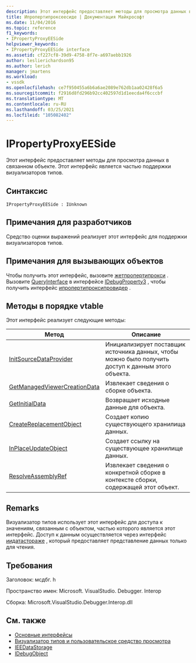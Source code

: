 ```yaml
---
description: Этот интерфейс предоставляет методы для просмотра данных в связанном объекте.
title: Ипропертипроксеесиде | Документация Майкрософт
ms.date: 11/04/2016
ms.topic: reference
f1_keywords:
- IPropertyProxyEESide
helpviewer_keywords:
- IPropertyProxyEESide interface
ms.assetid: cf227cf8-39d9-4758-8f7e-a697aebb1926
author: leslierichardson95
ms.author: lerich
manager: jmartens
ms.workload:
- vssdk
ms.openlocfilehash: ce7f950455a6b6a6ae2089e762db1aa02428f6a5
ms.sourcegitcommit: f2916d8fd296b92cc402597d1d1eecda4f6cccbf
ms.translationtype: MT
ms.contentlocale: ru-RU
ms.lasthandoff: 03/25/2021
ms.locfileid: "105082402"
---
```

# <a name="ipropertyproxyeeside"></a>IPropertyProxyEESide
Этот интерфейс предоставляет методы для просмотра данных в связанном объекте. Этот интерфейс является частью поддержки визуализаторов типов.

## <a name="syntax"></a>Синтаксис

```
IPropertyProxyEESide : IUnknown
```

## <a name="notes-for-implementers"></a>Примечания для разработчиков
 Средство оценки выражений реализует этот интерфейс для поддержки визуализаторов типов.

## <a name="notes-for-callers"></a>Примечания для вызывающих объектов
 Чтобы получить этот интерфейс, вызовите [жетпропертипрокси](../../../extensibility/debugger/reference/ipropertyproxyprovider-getpropertyproxy.md) . Вызовите [QueryInterface](/cpp/atl/queryinterface) в интерфейсе [IDebugProperty3](../../../extensibility/debugger/reference/idebugproperty3.md) , чтобы получить интерфейс [ипропертипроксипровидер](../../../extensibility/debugger/reference/ipropertyproxyprovider.md) .

## <a name="methods-in-vtable-order"></a>Методы в порядке vtable
 Этот интерфейс реализует следующие методы:

|Метод|Описание|
|------------|-----------------|
|[InitSourceDataProvider](../../../extensibility/debugger/reference/ipropertyproxyeeside-initsourcedataprovider.md)|Инициализирует поставщик источника данных, чтобы можно было получить доступ к данным этого объекта.|
|[GetManagedViewerCreationData](../../../extensibility/debugger/reference/ipropertyproxyeeside-getmanagedviewercreationdata.md)|Извлекает сведения о сборке объекта.|
|[GetInitialData](../../../extensibility/debugger/reference/ipropertyproxyeeside-getinitialdata.md)|Возвращает исходные данные для объекта.|
|[CreateReplacementObject](../../../extensibility/debugger/reference/ipropertyproxyeeside-createreplacementobject.md)|Создает копию существующего хранилища данных.|
|[InPlaceUpdateObject](../../../extensibility/debugger/reference/ipropertyproxyeeside-inplaceupdateobject.md)|Создает ссылку на существующее хранилище данных.|
|[ResolveAssemblyRef](../../../extensibility/debugger/reference/ipropertyproxyeeside-resolveassemblyref.md)|Извлекает сведения о конкретной сборке в контексте сборки, содержащей этот объект.|

## <a name="remarks"></a>Remarks
 Визуализатор типов использует этот интерфейс для доступа к значениям, связанным с объектом, частью которого является этот интерфейс. Доступ к данным осуществляется через интерфейс [иидатастораже](../../../extensibility/debugger/reference/ieedatastorage.md) , который предоставляет представление данных только для чтения.

## <a name="requirements"></a>Требования
 Заголовок: мсдбг. h

 Пространство имен: Microsoft. VisualStudio. Debugger. Interop

 Сборка: Microsoft.VisualStudio.Debugger.Interop.dll

## <a name="see-also"></a>См. также
- [Основные интерфейсы](../../../extensibility/debugger/reference/core-interfaces.md)
- [Визуализатор типов и пользовательское средство просмотра](../../../extensibility/debugger/type-visualizer-and-custom-viewer.md)
- [IEEDataStorage](../../../extensibility/debugger/reference/ieedatastorage.md)
- [IDebugObject](../../../extensibility/debugger/reference/idebugobject.md)
